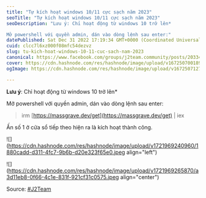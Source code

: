 ```yaml
---
title: "Tự kích hoạt windows 10/11 cực sạch năm 2023"
seoTitle: "Tự kích hoạt windows 10/11 cực sạch năm 2023"
seoDescription: "Lưu ý: Chỉ hoạt động từ windows 10 trở lên*

Mở powershell với quyền admin, dán vào dòng lệnh sau enter:"
datePublished: Sat Dec 31 2022 17:19:34 GMT+0000 (Coordinated Universal Time)
cuid: clcc7l6xz000f08mfc54dezvz
slug: tu-kich-hoat-windows-10-11-cuc-sach-nam-2023
canonical: https://www.facebook.com/groups/j2team.community/posts/2033442980321145/
cover: https://cdn.hashnode.com/res/hashnode/image/upload/v1672507001894/4b8fec7b-2d7f-4cbe-9cca-84b1ec381743.jpeg
ogImage: https://cdn.hashnode.com/res/hashnode/image/upload/v1672507127611/430d4b69-f785-4a48-b7ff-161ef377c6c9.jpeg

---
```


**Lưu ý**: Chỉ hoạt động từ windows 10 trở lên\*

Mở powershell với quyền admin, dán vào dòng lệnh sau enter:

> irm [https://massgrave.dev/get](https://massgrave.dev/get) | iex

Ấn số 1 ở cửa sổ tiếp theo hiện ra là kích hoạt thành công.

![](https://cdn.hashnode.com/res/hashnode/image/upload/v1721969240960/1880cadd-d311-4fc7-9b6b-d20e323f65e0.jpeg align="left")

![](https://cdn.hashnode.com/res/hashnode/image/upload/v1721969265870/a3d11eb8-0f66-4c1e-831f-921cf31c0575.jpeg align="center")

Source: [#J2Team](https://www.facebook.com/groups/j2team.community/posts/2033442980321145/)